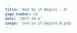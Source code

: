 ```yaml
---
title: 'And So it Begins - 8'
page_number: 10
date: '2017-10-4'
image: 'and-so-it-begins-8.png'
---
```

